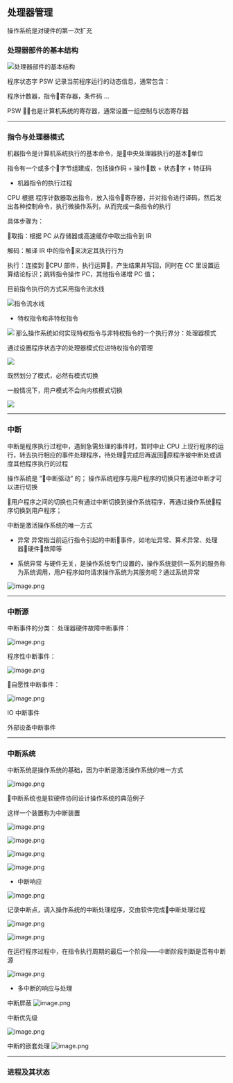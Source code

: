 ## 处理器管理

操作系统是对硬件的第一次扩充

### 处理器部件的基本结构

![处理器部件的基本结构](http://upload-images.jianshu.io/upload_images/1993435-85572493b162368e.png?imageMogr2/auto-orient/strip%7CimageView2/2/w/1240)

程序状态字 PSW 记录当前程序运行的动态信息，通常包含：

程序计数器，指令寄存器，条件码
...

PSW 也是计算机系统的寄存器，通常设置一组控制与状态寄存器

---

### 指令与处理器模式

机器指令是计算机系统执行的基本命令，是中央处理器执行的基本单位

指令有一个或多个字节组建成，包括操作码 + 操作数 + 状态字 + 特征码

- 机器指令的执行过程

CPU 根据 程序计数器取出指令，放入指令寄存器，并对指令进行译码，然后发出各种控制命令，执行微操作系列，从而完成一条指令的执行

具体步骤为：

取指：根据 PC 从存储器或高速缓存中取出指令到 IR

解码：解译 IR 中的指令来决定其执行行为

执行：连接到 CPU 部件，执行运算，产生结果并写回，同时在 CC 里设置运算结论标识；跳转指令操作 PC，其他指令递增 PC 值；

目前指令执行的方式采用指令流水线


![指令流水线](http://upload-images.jianshu.io/upload_images/1993435-07e17179145ec857.png?imageMogr2/auto-orient/strip%7CimageView2/2/w/1240)

- 特权指令和非特权指令

![](http://upload-images.jianshu.io/upload_images/1993435-f13ecb8348203912.png?imageMogr2/auto-orient/strip%7CimageView2/2/w/1240)
那么操作系统如何实现特权指令与非特权指令的一个执行界分：处理器模式

通过设置程序状态字的处理器模式位进特权指令的管理

![](http://upload-images.jianshu.io/upload_images/1993435-f0227ae13b2af94a.png?imageMogr2/auto-orient/strip%7CimageView2/2/w/1240)

既然划分了模式，必然有模式切换

一般情况下，用户模式不会向内核模式切换


![](http://upload-images.jianshu.io/upload_images/1993435-4c24f37273cb3c0e.png?imageMogr2/auto-orient/strip%7CimageView2/2/w/1240)

---

### 中断

中断是程序执行过程中，遇到急需处理的事件时，暂时中止 CPU 上现行程序的运行，转去执行相应的事件处理程序，待处理完成后再返回原程序被中断处或调度其他程序执行的过程

操作系统是 ”中断驱动” 的；
操作系统程序与用户程序的切换只有通过中断才可以进行切换

用户程序之间的切换也只有通过中断切换到操作系统程序，再通过操作系统程序切换到用户程序；

中断是激活操作系统的唯一方式

- 异常
异常指当前运行指令引起的中断事件，如地址异常、算术异常、处理器硬件故障等

- 系统异常
与硬件无关，是操作系统专门设置的，操作系统提供一系列的服务称为系统调用，用户程序如何请求操作系统为其服务呢？通过系统异常


![image.png](http://upload-images.jianshu.io/upload_images/1993435-28d05666e2905c65.png?imageMogr2/auto-orient/strip%7CimageView2/2/w/1240)

---

### 中断源

中断事件的分类：
处理器硬件故障中断事件：

![image.png](http://upload-images.jianshu.io/upload_images/1993435-d3d64842167fe572.png?imageMogr2/auto-orient/strip%7CimageView2/2/w/1240)

程序性中断事件：

![image.png](http://upload-images.jianshu.io/upload_images/1993435-118b9ae020769dca.png?imageMogr2/auto-orient/strip%7CimageView2/2/w/1240)

自愿性中断事件：

![image.png](http://upload-images.jianshu.io/upload_images/1993435-a0dd361c761ae5bc.png?imageMogr2/auto-orient/strip%7CimageView2/2/w/1240)

IO 中断事件

外部设备中断事件

---


### 中断系统

中断系统是操作系统的基础，因为中断是激活操作系统的唯一方式

![image.png](http://upload-images.jianshu.io/upload_images/1993435-59053da21037c443.png?imageMogr2/auto-orient/strip%7CimageView2/2/w/1240)

中断系统也是软硬件协同设计操作系统的典范例子

这样一个装置称为中断装置

![image.png](http://upload-images.jianshu.io/upload_images/1993435-7379fa37b6952333.png?imageMogr2/auto-orient/strip%7CimageView2/2/w/1240)


![image.png](http://upload-images.jianshu.io/upload_images/1993435-33b2c3929933c215.png?imageMogr2/auto-orient/strip%7CimageView2/2/w/1240)


![image.png](http://upload-images.jianshu.io/upload_images/1993435-085633363844fe2d.png?imageMogr2/auto-orient/strip%7CimageView2/2/w/1240)


![image.png](http://upload-images.jianshu.io/upload_images/1993435-3ceae6be0346570d.png?imageMogr2/auto-orient/strip%7CimageView2/2/w/1240)

- 中断响应

![image.png](http://upload-images.jianshu.io/upload_images/1993435-0d7c4751ea4cd14d.png?imageMogr2/auto-orient/strip%7CimageView2/2/w/1240)

记录中断点，调入操作系统的中断处理程序，交由软件完成中断处理过程


![image.png](http://upload-images.jianshu.io/upload_images/1993435-cfece81b5fac4533.png?imageMogr2/auto-orient/strip%7CimageView2/2/w/1240)


![image.png](http://upload-images.jianshu.io/upload_images/1993435-69f97a0d105b8d22.png?imageMogr2/auto-orient/strip%7CimageView2/2/w/1240)

在运行程序过程中，在指令执行周期的最后一个阶段——中断阶段判断是否有中断源

![image.png](http://upload-images.jianshu.io/upload_images/1993435-d66ad0c3c44a03a1.png?imageMogr2/auto-orient/strip%7CimageView2/2/w/1240)

- 多中断的响应与处理

中断屏蔽
![image.png](http://upload-images.jianshu.io/upload_images/1993435-640f8d13acc7c060.png?imageMogr2/auto-orient/strip%7CimageView2/2/w/1240)

中断优先级

![image.png](http://upload-images.jianshu.io/upload_images/1993435-692147c79eb038f1.png?imageMogr2/auto-orient/strip%7CimageView2/2/w/1240)

中断的嵌套处理
![image.png](http://upload-images.jianshu.io/upload_images/1993435-449c1f79b6907907.png?imageMogr2/auto-orient/strip%7CimageView2/2/w/1240)

---

### 进程及其状态